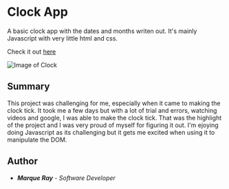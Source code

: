 # Clock App
A basic clock app with the dates and months writen out. It's mainly Javascript with very little html and css.

Check it out [here](https://mray2k4.github.io/Clock-App/)


![Image of Clock](https://user-images.githubusercontent.com/99221965/234165130-c9df9e50-447d-44b1-87f8-d152b23a2038.jpg)


## Summary
This project was challenging for me, especially when it came to making the clock tick. It took me a few days but with a lot of trial and errors, watching videos and google, I was able to make the clock tick. That was the highlight of the project and I was very proud of myself for figuring it out. I'm ejoying doing Javascript as its challenging but it gets me excited when using it to manipulate the DOM.

## Author
* ***Marque Ray*** - *Software Developer*

